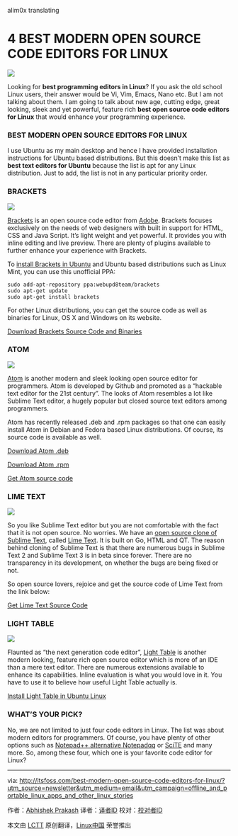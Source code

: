 alim0x translating

4 BEST MODERN OPEN SOURCE CODE EDITORS FOR LINUX
==================================================

![](http://itsfoss.com/wp-content/uploads/2015/01/Best_Open_Source_Editors.jpeg)

Looking for **best programming editors in Linux**? If you ask the old school Linux users, their answer would be Vi, Vim, Emacs, Nano etc. But I am not talking about them. I am going to talk about new age, cutting edge, great looking, sleek and yet powerful, feature rich **best open source code editors for Linux** that would enhance your programming experience.

### BEST MODERN OPEN SOURCE EDITORS FOR LINUX

I use Ubuntu as my main desktop and hence I have provided installation instructions for Ubuntu based distributions. But this doesn’t make this list as **best text editors for Ubuntu** because the list is apt for any Linux distribution. Just to add, the list is not in any particular priority order.

### BRACKETS

![](http://itsfoss.com/wp-content/uploads/2015/01/brackets_UI.jpeg)

[Brackets][1] is an open source code editor from [Adobe][2]. Brackets focuses exclusively on the needs of web designers with built in support for HTML, CSS and Java Script. It’s light weight and yet powerful. It provides you with inline editing and live preview. There are plenty of plugins available to further enhance your experience with Brackets.

To [install Brackets in Ubuntu][3] and Ubuntu based distributions such as Linux Mint, you can use this unofficial PPA:

```
sudo add-apt-repository ppa:webupd8team/brackets
sudo apt-get update
sudo apt-get install brackets
```

For other Linux distributions, you can get the source code as well as binaries for Linux, OS X and Windows on its website.

[Download Brackets Source Code and Binaries](https://github.com/adobe/brackets/releases)

### ATOM

![](http://itsfoss.com/wp-content/uploads/2014/08/Atom_Editor.jpeg)

[Atom][4] is another modern and sleek looking open source editor for programmers. Atom is developed by Github and promoted as a “hackable text editor for the 21st century”. The looks of Atom resembles a lot like Sublime Text editor, a hugely popular but closed source text editors among programmers.

Atom has recently released .deb and .rpm packages so that one can easily install Atom in Debian and Fedora based Linux distributions. Of course, its source code is available as well.


[Download Atom .deb](https://atom.io/download/deb)

[Download Atom .rpm](https://atom.io/download/rpm)

[Get Atom source code](https://github.com/atom/atom/blob/master/docs/build-instructions/linux.md)

### LIME TEXT

![](http://itsfoss.com/wp-content/uploads/2014/08/LimeTextEditor.jpeg)

So you like Sublime Text editor but you are not comfortable with the fact that it is not open source. No worries. We have an [open source clone of Sublime Text][5], called [Lime Text][6]. It is built on Go, HTML and QT. The reason behind cloning of Sublime Text is that there are numerous bugs in Sublime Text 2 and Sublime Text 3 is in beta since forever. There are no transparency in its development, on whether the bugs are being fixed or not.

So open source lovers, rejoice and get the source code of Lime Text from the link below:

[Get Lime Text Source Code](https://github.com/limetext/lime)

### LIGHT TABLE

![](http://itsfoss.com/wp-content/uploads/2015/01/Light_Table.jpeg)

Flaunted as “the next generation code editor”, [Light Table][7] is another modern looking, feature rich open source editor which is more of an IDE than a mere text editor. There are numerous extensions available to enhance its capabilities. Inline evaluation is what you would love in it. You have to use it to believe how useful Light Table actually is.

[Install Light Table in Ubuntu Linux](http://itsfoss.com/install-lighttable-ubuntu/)

### WHAT’S YOUR PICK?

No, we are not limited to just four code editors in Linux. The list was about modern editors for programmers. Of course, you have plenty of other options such as [Notepad++ alternative Notepadqq][8] or [SciTE][9] and many more. So, among these four, which one is your favorite code editor for Linux?


----------
via: http://itsfoss.com/best-modern-open-source-code-editors-for-linux/?utm_source=newsletter&utm_medium=email&utm_campaign=offline_and_portable_linux_apps_and_other_linux_stories 

作者：[Abhishek Prakash][a]
译者：[译者ID](https://github.com/译者ID)
校对：[校对者ID](https://github.com/校对者ID)

本文由 [LCTT](https://github.com/LCTT/TranslateProject) 原创翻译，[Linux中国](https://linux.cn/) 荣誉推出

[a]: http://itsfoss.com/author/abhishek/
[1]: http://brackets.io/
[2]: http://www.adobe.com/
[3]: http://itsfoss.com/install-brackets-ubuntu/
[4]: https://atom.io/
[5]: http://itsfoss.com/lime-text-open-source-alternative/
[6]: http://limetext.org/
[7]: http://lighttable.com/
[8]: http://itsfoss.com/notepadqq-notepad-for-linux/
[9]: http://itsfoss.com/scite-the-notepad-for-linux/
